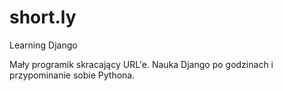 # short.ly
Learning Django

Mały programik skracający URL'e.
Nauka Django po godzinach i przypominanie sobie Pythona.
